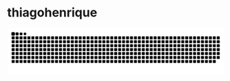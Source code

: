 # thiagohenrique
![snake gif](https://github.com/ThiagoHenri16/thiagohenrique/blob/output/github-contribution-grid-snake-dark.svg)
